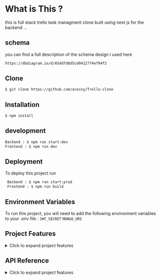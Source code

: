 
# What is This ? 
this is full stack trello task managment clone built using nest js for the backend ...


## schema
you can find a full description of the schema design i used here 
```bash 
https://dbdiagram.io/d/65ddfd8d5cd0412774ef94f2
```
## Clone
```bash
$ git clone https://github.com/aceiny/Trello-clone
```
## Installation
```bash
$ npm install
```
## development
```bash
Backend : $ npm run start:dev
Frontend : $ npm run dev
```
## Deployment

To deploy this project run

```bash
 Backend : $ npm run start:prod
 Frontend : $ npm run build
```


## Environment Variables

To run this project, you will need to add the following environment variables to your .env file : 
`JWT_SECRET`
`MONGO_URI`

## Project Features
<details>
<summary>Click to expand project features</summary>

**User Authentication :**
- Allow users to sign up, log in, and log out. Use authentication to secure user-specific data and actions.
- Allow users to update account informations

**Boards:**
- Create boards.
- View all boards a user has access to.
- Update board details (name, description, etc.).
- Delete boards (with appropriate permissions).

**Lists:**
- Create lists within a board.
- Reorder lists within a board.
- Update list details (name, color, etc.).
- Delete lists (with appropriate permissions).

**Cards:**
- Create cards within a list.
- Drag and drop cards between lists.
- Update card details (name, description, due date, etc.).
- Assign users to cards.
- Add labels to cards.
- Add attachments to cards.
- Add comments to cards.
- Delete cards (with appropriate permissions).

**Real-time Updates**: Use WebSockets or a similar technology to provide real-time updates when changes are made to boards, lists, or cards.

**Collaboration:**
- Allow multiple users to collaborate on the same board.
- Implement permissions to control who can view, edit, and delete boards, lists, and cards.

**Search**: Implement a search functionality to quickly find boards, lists, or cards based on keywords.

**Notifications:**
- Notify users of important events (e.g., when they are added to a board, when a card is assigned to them, etc.).
- Allow users to manage their notification settings.

**Archiving**: Allow users to archive boards, lists, or cards to keep their workspace organized.

**Activity Log**: Keep a log of all actions performed on boards, lists, and cards, allowing users to track changes and revert if needed.

**Mobile Responsiveness**: Ensure the application is responsive and usable on mobile devices.

**Data Backup**: Implement regular backups to prevent data loss.

**Performance Optimization**: Optimize the application for performance, especially for operations involving large numbers of boards, lists, or cards.
</details>

## API Reference
<details> 
<summary>Click to expand project features</summary>

#### Signup new user
```http
POST /auth/signup
```
| Parameter | Type     |
| :-------- | :------- |
| `Username` | `string` |
| `Passsword` | `string` |

#### Login user
```http
GET /auth/login
```
| Parameter | Type     |
| :-------- | :------- |
| `Username` | `string` |
| `Passsword` | `string` |

#### Get all user boards
```http
GET /board  'require auth'
```
| Parameter | Type     |
| :-------- | :------- |
| `` | `` |

#### Get Board by ID
```http
  GET /board/:id  'require auth'
```
| Parameter | Type     |
| :-------- | :------- |
| `id` | `string` |

#### Create Board
```http
POST /board  'require auth'
```
| Parameter | Type     |
| :-------- | :------- |
| `board` | `BoardDto` |

#### Update Board
```http
PUT /board/:id  'require auth'
```
| Parameter | Type     |
| :-------- | :------- |
| `id` | `string` |
| `board` | `Board` |

#### Delete Board
```http
DELETE /board/:id  'require auth'
```
| Parameter | Type     |
| :-------- | :------- |
| `id` | `string` |

#### Get All Lists by Board ID
```http
GET /list/all/:boardId  'require auth'
```
| Parameter | Type     |
| :-------- | :------- |
| `boardId` | `string` |

#### Get List by ID
```http
GET /list/:id  'require auth'
```
| Parameter | Type     |
| :-------- | :------- |
| `Id` | `string` |

#### Create List
```http
POST /list/:boardId  'require auth'
```
| Parameter | Type     |
| :-------- | :------- |
| `boardId` | `string` |
| `list` | `ListDto` |

#### Reorder List
```http
POST /list/:listId/:boardId  'require auth'
```
| Parameter | Type     |
| :-------- | :------- |
| `listId` | `string` |
| `boardId` | `string` |
| `position` | `number` |

#### Update List
```http
PUT /list/:id  'require auth'
```
| Parameter | Type     |
| :-------- | :------- |
| `id` | `string` |
| `list` | `ListDto` |

#### Delete List
```http
DELETE /list/:id  'require auth'
```
| Parameter | Type     |
| :-------- | :------- |
| `id` | `string` |

#### Get Cards by List ID
```http
GET /card/all/:listId  'require auth'
```

| Parameter | Type     |
| :-------- | :------- |
| `listId	` | `string` |

#### Get Card by ID
```http
GET /card/all/:listId  'require auth'
```
| Parameter | Type     |
| :-------- | :------- |
| `cardId` | `string` |

#### Create Card
```http
GET /card/all/:listId  'require auth'
```
| Parameter | Type     |
| :-------- | :------- |
| `listId` | `string` |
| `card` | `CardDto` |


#### Reorder Card
```http
POST /card/:cardId/:listId  'require auth'
```
| Parameter | Type     |
| :-------- | :------- |
| `cardId` | `string` |
| `listId` | `string` |
| `position` | `number` |

#### Update Card
```http
PUT /card/:cardId  'require auth'
```
| Parameter | Type     |
| :-------- | :------- |
| `cardId` | `string` |
| `card` | `CardUpdateDto` |

#### Delete Card
```http
DELETE /card/:cardId  'require auth'
```
| Parameter | Type     |
| :-------- | :------- |
| `cardId` | `string` |
</details>
